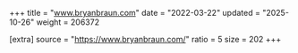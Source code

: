 +++
title = "www.bryanbraun.com"
date = "2022-03-22"
updated = "2025-10-26"
weight = 206372

[extra]
source = "https://www.bryanbraun.com/"
ratio = 5
size = 202
+++

